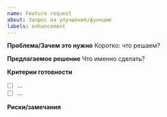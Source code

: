 ```yaml
---
name: Feature request
about: Запрос на улучшение/функцию
labels: enhancement
---
```


**Проблема/Зачем это нужно**
Коротко: что решаем?

**Предлагаемое решение**
Что именно сделать?

**Критерии готовности**
- [ ] ...
- [ ] ...

**Риски/замечания**
